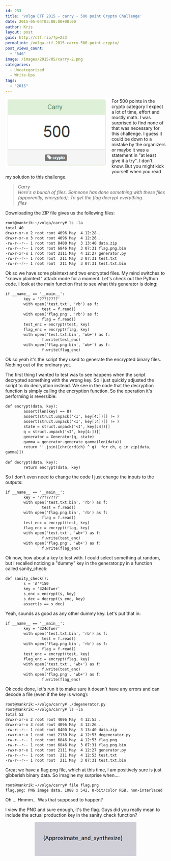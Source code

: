 ```yaml
---
id: 233
title: 'Volga CTF 2015 - carry - 500 point Crypto Challenge'
date: 2015-05-04T03:00:00+00:00
author: Kris
layout: post
guid: http://ctf.rip/?p=233
permalink: /volga-ctf-2015-carry-500-point-crypto/
post_views_count:
  - "546"
image: /images/2015/05/carry-2.png
categories:
  - Uncategorized
  - Write-Ups
tags:
  - "2015"
---
```

<div class="separator" style="clear: both; text-align: center;">
  <a href="/images/2015/05/carry-2.png" imageanchor="1" style="clear: left; float: left; margin-bottom: 1em; margin-right: 1em;"><img border="0" src="/images/2015/05/carry-2.png" height="216" width="320" /></a>
</div>

For 500 points in the crypto category I expect a lot of time, effort and mostly math. I was surprised to find none of that was necessary for this challenge. I guess it could be down to a mistake by the organizers or maybe it was a statement in "at least give it a try". I don't know. But you might kick yourself when you read my solution to this challenge.

><i>Carry</i></b><br /><i>Here's a bunch of files. Someone has done something with these files (apparently, encrypted). To get the flag decrypt everything.</i><i><br /></i><i>files</i>

Downloading the ZIP file gives us the following files:

```
root@mankrik:~/volga/carry# ls -la
total 40
drwxr-xr-x 2 root root 4096 May  4 12:28 .
drwxr-xr-x 3 root root 4096 May  4 12:26 ..
-rw-r--r-- 1 root root 8400 May  3 13:40 data.zip
-rw-r--r-- 1 root root 6846 May  3 07:31 flag.png.bin
-rwxr-xr-x 1 root root 2111 May  4 12:27 generator.py
-rw-r--r-- 1 root root  211 May  3 07:31 test.txt
-rw-r--r-- 1 root root  211 May  3 07:31 test.txt.bin
```

Ok so we have some plaintext and two encrypted files. My mind switches to "known plaintext" attack mode for a moment. Let's check out the Python code. I look at the main function first to see what this generator is doing:

```
if __name__ == '__main__':
        key = '????????'
        with open('test.txt', 'rb') as f:
                test = f.read()
        with open('flag.png', 'rb') as f:
                flag = f.read()
        test_enc = encrypt(test, key)
        flag_enc = encrypt(flag, key)
        with open('test.txt.bin', 'wb+') as f:
                f.write(test_enc)
        with open('flag.png.bin', 'wb+') as f:
                f.write(flag_enc)
```

Ok so yeah it's the script they used to generate the encrypted binary files. Nothing out of the ordinary yet.

The first thing I wanted to test was to see happens when the script decrypted something with the wrong key. So I just quickly adjusted the script to do decryption instead. We see in the code that the decryption function is simply calling the encryption function. So the operation it's performing is reversible:

```
def encrypt(data, key):
        assert(len(key) == 8)
        assert(struct.unpack('<I', key[4:])[] != )
        assert(struct.unpack('<I', key[:4])[] != )
        state = struct.unpack('<I', key[:4])[]
        q = struct.unpack('<I', key[4:])[]
        generator = Generator(q, state)
        gamma = generator.generate_gamma(len(data))
        return ''.join([chr(ord(ch) ^ g)  for ch, g in zip(data, gamma)])

def decrypt(data, key):
        return encrypt(data, key)
```

So I don't even need to change the code I just change the inputs to the outputs:

```
if __name__ == '__main__':
        key = '????????'
        with open('test.txt.bin', 'rb') as f:
                test = f.read()
        with open('flag.png.bin', 'rb') as f:
                flag = f.read()
        test_enc = encrypt(test, key)
        flag_enc = encrypt(flag, key)
        with open('test.txt', 'wb+') as f:
                f.write(test_enc)
        with open('flag.png', 'wb+') as f:
                f.write(flag_enc)

```

Ok now, how about a key to test with. I could select something at random, but I recalled noticing a "dummy" key in the generator.py in a function called sanity_check:

```
def sanity_check():
        s = 'A'*150
        key = '324dfwer'
        s_enc = encrypt(s, key)
        s_dec = decrypt(s_enc, key)
        assert(s == s_dec)
```

Yeah, sounds as good as any other dummy key. Let's put that in:

```
if __name__ == '__main__':
        key = '324dfwer'
        with open('test.txt.bin', 'rb') as f:
                test = f.read()
        with open('flag.png.bin', 'rb') as f:
                flag = f.read()
        test_enc = encrypt(test, key)
        flag_enc = encrypt(flag, key)
        with open('test.txt', 'wb+') as f:
                f.write(test_enc)
        with open('flag.png', 'wb+') as f:
                f.write(flag_enc)
```


Ok code done, let's run it to make sure it doesn't have any errors and can decode a file (even if the key is wrong):

```
root@mankrik:~/volga/carry# ./degenerator.py 
root@mankrik:~/volga/carry# ls -la
total 52
drwxr-xr-x 2 root root 4096 May  4 12:53 .
drwxr-xr-x 3 root root 4096 May  4 12:26 ..
-rw-r--r-- 1 root root 8400 May  3 13:40 data.zip
-rwxr-xr-x 1 root root 2130 May  4 12:53 degenerator.py
-rw-r--r-- 1 root root 6846 May  4 12:53 flag.png
-rw-r--r-- 1 root root 6846 May  3 07:31 flag.png.bin
-rwxr-xr-x 1 root root 2111 May  4 12:27 generator.py
-rw-r--r-- 1 root root  211 May  4 12:53 test.txt
-rw-r--r-- 1 root root  211 May  3 07:31 test.txt.bin
```

Great we have a flag.png file, which at this time, I am positively sure is just gibberish binary data. So imagine my surprise when....

```
root@mankrik:~/volga/carry# file flag.png
flag.png: PNG image data, 1088 x 542, 8-bit/color RGB, non-interlaced
```

Oh ... Hmmm... Was that supposed to happen?

I view the PNG and sure enough, it's the flag. Guys did you really mean to include the actual production key in the sanity_check function?

<div class="separator" style="clear: both; text-align: center;">
  <a href="/images/2015/05/approx-2.png" imageanchor="1" style="margin-left: 1em; margin-right: 1em;"><img border="0" src="/images/2015/05/approx-2.png" height="106" width="320" /></a>
</div>